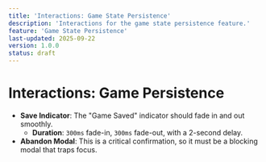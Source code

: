 ```yaml
---
title: 'Interactions: Game State Persistence'
description: 'Interactions for the game state persistence feature.'
feature: 'Game State Persistence'
last-updated: 2025-09-22
version: 1.0.0
status: draft
---
```


# Interactions: Game Persistence

- **Save Indicator**: The "Game Saved" indicator should fade in and out smoothly.
    - **Duration**: `300ms` fade-in, `300ms` fade-out, with a 2-second delay.
- **Abandon Modal**: This is a critical confirmation, so it must be a blocking modal that traps focus.
